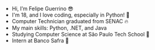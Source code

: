 - Hi, I’m Felipe Guerrino 😎
- I'm 18, and I love coding, especially in Python! 🐍
- Computer Technician graduated from SENAC 🔥 
- My main skills: Python, .NET, and Java
- Studying Computer Science at São Paulo Tech School 🧠
- Intern at Banco Safra 🏦
